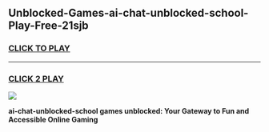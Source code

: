 
## Unblocked-Games-ai-chat-unblocked-school-Play-Free-21sjb
<h3>
<a href="https://premium76.site?title=ai-chat-unblocked-school&ref=20M">CLICK TO PLAY</a></h3>
<hr>

<h3>
<a href="https://premium76.site?title=ai-chat-unblocked-school&ref=20M">CLICK 2 PLAY</a>
  
</h3>

<a href="https://premium76.site?title=ai-chat-unblocked-school&ref=19M"><img src="https://clearcache.store/games.png"></a>


**ai-chat-unblocked-school games unblocked: Your Gateway to Fun and Accessible Online Gaming**
